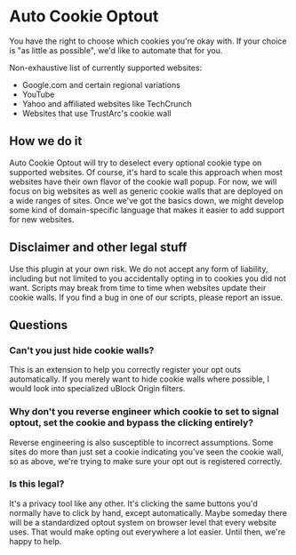 # Auto Cookie Optout
You have the right to choose which cookies you're okay with. If your choice is "as little as possible", we'd like to automate that for you.

Non-exhaustive list of currently supported websites:

- Google.com and certain regional variations
- YouTube
- Yahoo and affiliated websites like TechCrunch
- Websites that use TrustArc's cookie wall

## How we do it
Auto Cookie Optout will try to deselect every optional cookie type on supported websites. Of course, it's hard to scale this approach when most websites have their own flavor of the cookie wall popup. For now, we will focus on big websites as well as generic cookie walls that are deployed on a wide ranges of sites. Once we've got the basics down, we might develop some kind of domain-specific language that makes it easier to add support for new websites.

## Disclaimer and other legal stuff
Use this plugin at your own risk. We do not accept any form of liability, including but not limited to you accidentally opting in to cookies you did not want. Scripts may break from time to time when websites update their cookie walls. If you find a bug in one of our scripts, please report an issue.

## Questions

### Can't you just hide cookie walls?
This is an extension to help you correctly register your opt outs automatically. If you merely want to hide cookie walls where possible, I would look into specialized uBlock Origin filters.

### Why don't you reverse engineer which cookie to set to signal optout, set the cookie and bypass the clicking entirely?
Reverse engineering is also susceptible to incorrect assumptions. Some sites do more than just set a cookie indicating you've seen the cookie wall, so as above, we're trying to make sure your opt out is registered correctly.

### Is this legal?
It's a privacy tool like any other. It's clicking the same buttons you'd normally have to click by hand, except automatically. Maybe someday there will be a standardized optout system on browser level that every website uses. That would make opting out everywhere a lot easier. Until then, we're happy to help.